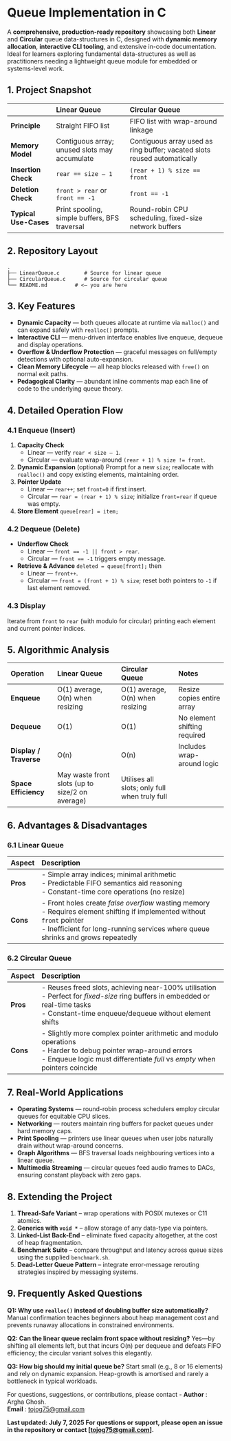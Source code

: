 # Queue Implementation in C

A **comprehensive, production-ready repository** showcasing both **Linear** and **Circular** queue data-structures in C, designed with **dynamic memory allocation**, **interactive CLI tooling**, and extensive in-code documentation. Ideal for learners exploring fundamental data-structures as well as practitioners needing a lightweight queue module for embedded or systems-level work.

## 1. Project Snapshot

|  | Linear Queue | Circular Queue |
| :-- | :-- | :-- |
| **Principle** | Straight FIFO list | FIFO list with wrap-around linkage |
| **Memory Model** | Contiguous array; unused slots may accumulate | Contiguous array used as ring buffer; vacated slots reused automatically |
| **Insertion Check** | `rear == size – 1` | `(rear + 1) % size == front` |
| **Deletion Check** | `front > rear` or `front == -1` | `front == -1` |
| **Typical Use-Cases** | Print spooling, simple buffers, BFS traversal | Round-robin CPU scheduling, fixed-size network buffers |

## 2. Repository Layout

```
.
├── LinearQueue.c        # Source for linear queue
├── CircularQueue.c      # Source for circular queue
└── README.md         # <— you are here
```


## 3. Key Features

* **Dynamic Capacity** — both queues allocate at runtime via `malloc()` and can expand safely with `realloc()` prompts.
* **Interactive CLI** — menu-driven interface enables live enqueue, dequeue and display operations.
* **Overflow \& Underflow Protection** — graceful messages on full/empty detections with optional auto-expansion.
* **Clean Memory Lifecycle** — all heap blocks released with `free()` on normal exit paths.
* **Pedagogical Clarity** — abundant inline comments map each line of code to the underlying queue theory.



## 4. Detailed Operation Flow

### 4.1 Enqueue (Insert)

1. **Capacity Check**
    * Linear — verify `rear < size – 1`.
    * Circular — evaluate wrap-around `(rear + 1) % size != front`.
2. **Dynamic Expansion** (optional)
Prompt for a new `size`; reallocate with `realloc()` and copy existing elements, maintaining order.
3. **Pointer Update**
    * Linear — `rear++`; set `front=0` if first insert.
    * Circular — `rear = (rear + 1) % size`; initialize `front=rear` if queue was empty.
4. **Store Element**
`queue[rear] = item;`

### 4.2 Dequeue (Delete)

* **Underflow Check**
    * Linear — `front == -1 || front > rear`.
    * Circular — `front == -1` triggers empty message.
* **Retrieve \& Advance**
`deleted = queue[front];` then
    * Linear — `front++`.
    * Circular — `front = (front + 1) % size`; reset both pointers to `-1` if last element removed.


### 4.3 Display

Iterate from `front` to `rear` (with modulo for circular) printing each element and current pointer indices.

## 5. Algorithmic Analysis

| Operation | Linear Queue | Circular Queue | Notes |
| :-- | :-- | :-- | :-- |
| **Enqueue** | O(1) average, O(n) when resizing | O(1) average, O(n) when resizing | Resize copies entire array |
| **Dequeue** | O(1) | O(1) | No element shifting required |
| **Display / Traverse** | O(n) | O(n) | Includes wrap-around logic |
| **Space Efficiency** | May waste front slots (up to size/2 on average) | Utilises all slots; only full when truly full |  |

## 6. Advantages \& Disadvantages

### 6.1 Linear Queue

| Aspect | Description |
| :-- | :-- |
| **Pros** | -  Simple array indices; minimal arithmetic  <br>-  Predictable FIFO semantics aid reasoning <br>-  Constant-time core operations (no resize) |
| **Cons** | -  Front holes create *false overflow* wasting memory <br>-  Requires element shifting if implemented without `front` pointer <br>-  Inefficient for long-running services where queue shrinks and grows repeatedly |

### 6.2 Circular Queue

| Aspect | Description |
| :-- | :-- |
| **Pros** | -  Reuses freed slots, achieving near-100% utilisation <br>-  Perfect for *fixed-size* ring buffers in embedded or real-time tasks <br>-  Constant-time enqueue/dequeue without element shifts |
| **Cons** | -  Slightly more complex pointer arithmetic and modulo operations <br>-  Harder to debug pointer wrap-around errors <br>-  Enqueue logic must differentiate *full* vs *empty* when pointers coincide |

## 7. Real-World Applications

* **Operating Systems** — round-robin process schedulers employ circular queues for equitable CPU slices.
* **Networking** — routers maintain ring buffers for packet queues under hard memory caps.
* **Print Spooling** — printers use linear queues when user jobs naturally drain without wrap-around concerns.
* **Graph Algorithms** — BFS traversal loads neighbouring vertices into a linear queue.
* **Multimedia Streaming** — circular queues feed audio frames to DACs, ensuring constant playback with zero gaps.


## 8. Extending the Project

1. **Thread-Safe Variant** – wrap operations with POSIX mutexes or C11 atomics.
2. **Generics with `void *`** – allow storage of any data-type via pointers.
3. **Linked-List Back-End** – eliminate fixed capacity altogether, at the cost of heap fragmentation.
4. **Benchmark Suite** – compare throughput and latency across queue sizes using the supplied `benchmark.sh`.
5. **Dead-Letter Queue Pattern** – integrate error-message rerouting strategies inspired by messaging systems.

## 9. Frequently Asked Questions

**Q1: Why use `realloc()` instead of doubling buffer size automatically?**
Manual confirmation teaches beginners about heap management cost and prevents runaway allocations in constrained environments.

**Q2: Can the linear queue reclaim front space without resizing?**
Yes—by shifting all elements left, but that incurs O(n) per dequeue and defeats FIFO efficiency; the circular variant solves this elegantly.

**Q3: How big should my initial queue be?**
Start small (e.g., 8 or 16 elements) and rely on dynamic expansion. Heap-growth is amortised and rarely a bottleneck in typical workloads.


<div style="text-align: center"></div>

For questions, suggestions, or contributions, please contact -
**Author** : Argha Ghosh. <br>
**Email** : tojog75@gmail.com

**Last updated: July 7, 2025 For questions or support, please open an issue in the repository or contact [tojog75@gmail.com].**
